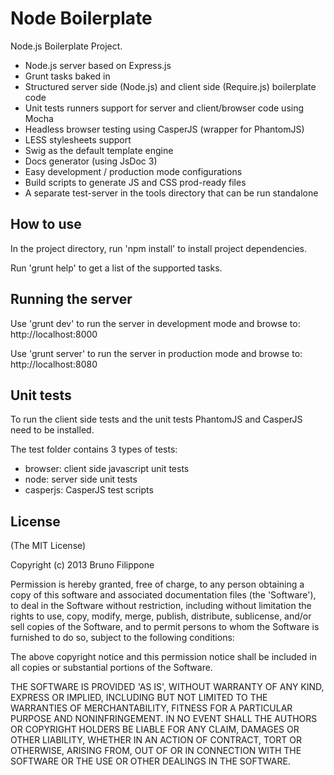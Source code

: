 Node Boilerplate
================

Node.js Boilerplate Project.

 - Node.js server based on Express.js
 - Grunt tasks baked in
 - Structured server side (Node.js) and client side (Require.js) boilerplate code
 - Unit tests runners support for server and client/browser code using Mocha
 - Headless browser testing using CasperJS (wrapper for PhantomJS)
 - LESS stylesheets support
 - Swig as the default template engine
 - Docs generator (using JsDoc 3)
 - Easy development / production mode configurations
 - Build scripts to generate JS and CSS prod-ready files
 - A separate test-server in the tools directory that can be run standalone

How to use
----------

In the project directory, run 'npm install' to install project dependencies.

Run 'grunt help' to get a list of the supported tasks.

Running the server
------------------

Use 'grunt dev' to run the server in development mode and browse to: http://localhost:8000

Use 'grunt server' to run the server in production mode and browse to: http://localhost:8080

Unit tests
----------

To run the client side tests and the unit tests PhantomJS and CasperJS need to be installed.

The test folder contains 3 types of tests:

 - browser: client side javascript unit tests
 - node: server side unit tests
 - casperjs: CasperJS test scripts

License
-------

(The MIT License)

Copyright (c) 2013 Bruno Filippone

Permission is hereby granted, free of charge, to any person obtaining
a copy of this software and associated documentation files (the
'Software'), to deal in the Software without restriction, including
without limitation the rights to use, copy, modify, merge, publish,
distribute, sublicense, and/or sell copies of the Software, and to
permit persons to whom the Software is furnished to do so, subject to
the following conditions:

The above copyright notice and this permission notice shall be
included in all copies or substantial portions of the Software.

THE SOFTWARE IS PROVIDED 'AS IS', WITHOUT WARRANTY OF ANY KIND,
EXPRESS OR IMPLIED, INCLUDING BUT NOT LIMITED TO THE WARRANTIES OF
MERCHANTABILITY, FITNESS FOR A PARTICULAR PURPOSE AND NONINFRINGEMENT.
IN NO EVENT SHALL THE AUTHORS OR COPYRIGHT HOLDERS BE LIABLE FOR ANY
CLAIM, DAMAGES OR OTHER LIABILITY, WHETHER IN AN ACTION OF CONTRACT,
TORT OR OTHERWISE, ARISING FROM, OUT OF OR IN CONNECTION WITH THE
SOFTWARE OR THE USE OR OTHER DEALINGS IN THE SOFTWARE.